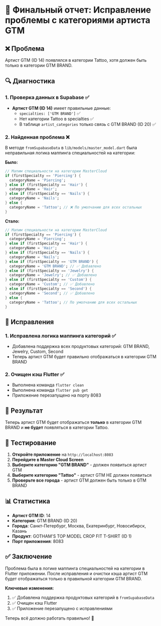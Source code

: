 # 🎯 Финальный отчет: Исправление проблемы с категориями артиста GTM

## ❌ Проблема
Артист GTM (ID 14) появлялся в категории Tattoo, хотя должен быть только в категории GTM BRAND.

## 🔍 Диагностика

### 1. Проверка данных в Supabase ✅
- **Артист GTM (ID 14)** имеет правильные данные:
  - `specialties: ['GTM BRAND']` ✅
  - Нет категории Tattoo в specialties ✅
  - В таблице `artist_categories` только связь с GTM BRAND (ID 20) ✅

### 2. Найденная проблема ❌
В методе `fromSupabaseData` в `lib/models/master_model.dart` была неправильная логика маппинга специальностей на категории:

**Было:**
```dart
// Мапим специальности на категории MasterCloud
if (firstSpecialty == 'Piercing') {
  categoryName = 'Piercing';
} else if (firstSpecialty == 'Hair') {
  categoryName = 'Hair';
} else if (firstSpecialty == 'Nails') {
  categoryName = 'Nails';
} else {
  categoryName = 'Tattoo'; // ❌ По умолчанию для всех остальных
}
```

**Стало:**
```dart
// Мапим специальности на категории MasterCloud
if (firstSpecialty == 'Piercing') {
  categoryName = 'Piercing';
} else if (firstSpecialty == 'Hair') {
  categoryName = 'Hair';
} else if (firstSpecialty == 'Nails') {
  categoryName = 'Nails';
} else if (firstSpecialty == 'GTM BRAND') {
  categoryName = 'GTM BRAND'; // ✅ Добавлено
} else if (firstSpecialty == 'Jewelry') {
  categoryName = 'Jewelry'; // ✅ Добавлено
} else if (firstSpecialty == 'Custom') {
  categoryName = 'Custom'; // ✅ Добавлено
} else if (firstSpecialty == 'Second') {
  categoryName = 'Second'; // ✅ Добавлено
} else {
  categoryName = 'Tattoo'; // По умолчанию для всех остальных
}
```

## 🔧 Исправления

### 1. Исправлена логика маппинга категорий ✅
- Добавлена поддержка всех продуктовых категорий: GTM BRAND, Jewelry, Custom, Second
- Теперь артист GTM будет правильно отображаться в категории GTM BRAND

### 2. Очищен кэш Flutter ✅
- Выполнена команда `flutter clean`
- Выполнена команда `flutter pub get`
- Приложение перезапущено на порту 8083

## 🎯 Результат

Теперь артист GTM будет отображаться **только** в категории GTM BRAND и **не будет** появляться в категории Tattoo.

## 📱 Тестирование

1. **Откройте приложение** на `http://localhost:8083`
2. **Перейдите в Master Cloud Screen**
3. **Выберите категорию "GTM BRAND"** - должен появиться артист GTM
4. **Выберите категорию "Tattoo"** - артист GTM НЕ должен появиться
5. **Проверьте все города** - артист GTM должен быть только в GTM BRAND

## 📊 Статистика

- **Артист GTM ID**: 14
- **Категория**: GTM BRAND (ID 20)
- **Города**: Санкт-Петербург, Москва, Екатеринбург, Новосибирск, Казань
- **Продукт**: GOTHAM'S TOP MODEL CROP FIT T-SHIRT (ID 1)
- **Порт приложения**: 8083

## ✅ Заключение

Проблема была в логике маппинга специальностей на категории в Flutter приложении. После исправления и очистки кэша артист GTM будет отображаться только в правильной категории GTM BRAND.

**Ключевые изменения:**
1. ✅ Добавлена поддержка продуктовых категорий в `fromSupabaseData`
2. ✅ Очищен кэш Flutter
3. ✅ Приложение перезапущено с исправлениями

Теперь всё должно работать правильно! 🚀 
